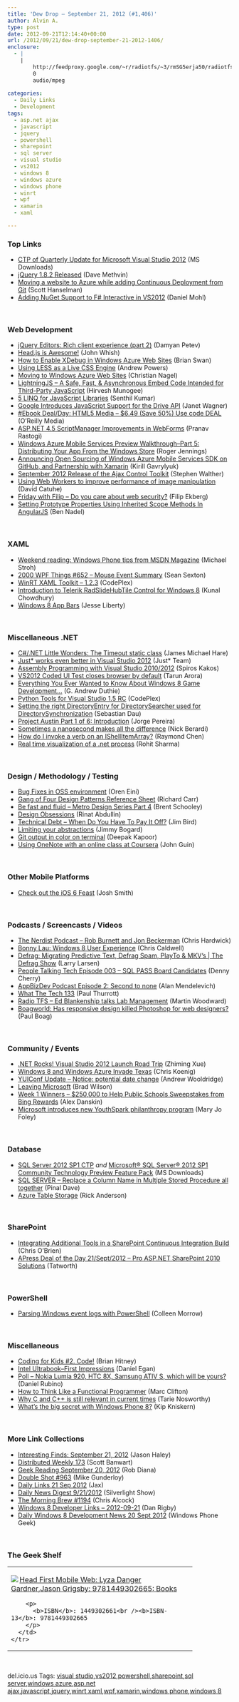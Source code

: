 ```yaml
---
title: 'Dew Drop – September 21, 2012 (#1,406)'
author: Alvin A.
type: post
date: 2012-09-21T12:14:40+00:00
url: /2012/09/21/dew-drop-september-21-2012-1406/
enclosure:
  - |
    |
        http://feedproxy.google.com/~r/radiotfs/~3/rmSG5erja50/radiotfs_049.mp3
        0
        audio/mpeg
        
categories:
  - Daily Links
  - Development
tags:
  - asp.net ajax
  - javascript
  - jquery
  - powershell
  - sharepoint
  - sql server
  - visual studio
  - vs2012
  - windows 8
  - windows azure
  - windows phone
  - winrt
  - wpf
  - xamarin
  - xaml

---
```

### <a name="top"></a>Top Links

  * <a href="http://www.microsoft.com/en-us/download/details.aspx?id=34708&WT.mc_id=rss_alldownloads_all" target="_blank">CTP of Quarterly Update for Microsoft Visual Studio 2012</a> (MS Downloads)
  * <a href="http://blog.jquery.com/2012/09/20/jquery-1-8-2-released/" target="_blank">jQuery 1.8.2 Released</a> (Dave Methvin)
  * <a href="http://feedproxy.google.com/~r/ScottHanselman/~3/KFAeO9_ahck/scotthanselman~Moving-a-website-to-Azure-while-adding-Continuous-Deployment-from-Git.aspx" target="_blank">Moving a website to Azure while adding Continuous Deployment from Git</a> (Scott Hanselman)
  * <a href="http://feedproxy.google.com/~r/BloggemDano/~3/k54HQeiRkxY/adding-nuget-support-to-f-interactive.html" target="_blank">Adding NuGet Support to F# Interactive in VS2012</a> (Daniel Mohl)

&#160;

### <a name="web"></a>Web Development

  * <a href="http://www.infragistics.com/community/blogs/damyan_petev/archive/2012/09/20/jquery-editors-rich-client-experience-part-2.aspx" target="_blank">jQuery Editors: Rich client experience (part 2)</a> (Damyan Petev)
  * <a href="http://feeds.dzone.com/~r/zones/css/~3/wGJfT-Fosdo/headjs-awesome" target="_blank">Head.js is Awesome!</a> (John Whish)
  * <a href="http://blogs.msdn.com/b/silverlining/archive/2012/09/20/how-to-enable-xdebug-in-windows-azure-web-sites.aspx" target="_blank">How to Enable XDebug in Windows Azure Web Sites</a> (Brian Swan)
  * <a href="http://css-tricks.com/using-less-as-a-live-css-engine/" target="_blank">Using LESS as a Live CSS Engine</a> (Andrew Powers)
  * <a href="http://weblogs.thinktecture.com/cnagel/2012/09/moving-to-windows-azure-web-sites.html" target="_blank">Moving to Windows Azure Web Sites</a> (Christian Nagel)
  * <a href="http://feeds.dzone.com/~r/zones/css/~3/SkTvBRoKB5c/lightningjs-safe-fast" target="_blank">LightningJS &#8211; A Safe, Fast, & Asynchronous Embed Code Intended for Third-Party JavaScript</a> (Hirvesh Munogee)
  * <a href="http://feeds.dzone.com/~r/zones/css/~3/tn10z0IUuV4/5-linq-javascript-libraries" target="_blank">5 LINQ for JavaScript Libraries</a> (Senthil Kumar)
  * <a href="http://feedproxy.google.com/~r/ProgrammableWeb/~3/_nM-mgkVx-c/" target="_blank">Google Introduces JavaScript Support for the Drive API</a> (Janet Wagner)
  * <a href="http://feeds.oreilly.com/~r/oreilly/news/~3/sbTgy3hsIkU/0636920019824.do" target="_blank">#Ebook Deal/Day: HTML5 Media &#8211; $6.49 (Save 50%) Use code DEAL</a> (O&#8217;Reilly Media)
  * <a href="http://blogs.msdn.com/b/webdev/archive/2012/09/21/asp-net-4-5-scriptmanager-improvements-in-webforms.aspx" target="_blank">ASP.NET 4.5 ScriptManager Improvements in WebForms</a> (Pranav Rastogi)
  * <a href="http://feeds.dzone.com/~r/zones/dotnet/~3/UdlAE80xXUA/windows-azure-mobile-services-0" target="_blank">Windows Azure Mobile Services Preview Walkthrough–Part 5: Distributing Your App From the Windows Store</a> (Roger Jennings)
  * <a href="http://blogs.msdn.com/b/windowsazure/archive/2012/09/20/announcing-open-sourcing-of-windows-azure-mobile-services-sdk-on-github-and-partnership-with-xamarin.aspx" target="_blank">Announcing Open Sourcing of Windows Azure Mobile Services SDK on GitHub, and Partnership with Xamarin</a> (Kirill Gavrylyuk)
  * <a href="http://feedproxy.google.com/~r/StephenWalther/~3/qTE0BQFyBFM/september-2012-release-of-the-ajax-control-toolkit.aspx" target="_blank">September 2012 Release of the Ajax Control Toolkit</a> (Stephen Walther)
  * <a href="http://blogs.msdn.com/b/eternalcoding/archive/2012/09/20/using-web-workers-to-improve-performance-of-image-manipulation.aspx" target="_blank">Using Web Workers to improve performance of image manipulation</a> (David Catuhe)
  * <a href="http://blog.filipekberg.se/2012/09/21/friday-with-filip-do-you-care-about-web-security/" target="_blank">Friday with Filip – Do you care about web security?</a> (Filip Ekberg)
  * <a href="http://www.bennadel.com/blog/2424-Setting-Prototype-Properties-Using-Inherited-Scope-Methods-In-AngularJS.htm" target="_blank">Setting Prototype Properties Using Inherited Scope Methods In AngularJS</a> (Ben Nadel)

&#160;

### <a name="silverlight"></a>XAML

  * <a href="http://windowsteamblog.com/windows_phone/b/wpdev/archive/2012/09/20/weekend-reading-windows-phone-tips-from-msdn-magazine.aspx" target="_blank">Weekend reading: Windows Phone tips from MSDN Magazine</a> (Michael Stroh)
  * <a href="http://wpf.2000things.com/2012/09/21/652-mouse-event-summary/" target="_blank">2000 WPF Things #652 – Mouse Event Summary</a> (Sean Sexton)
  * <a href="http://jupitertoolkit.codeplex.com/releases/view/94827" target="_blank">WinRT XAML Toolkit &#8211; 1.2.3</a> (CodePlex)
  * <a href="http://feedproxy.google.com/~r/kunal2383/~3/GxMHB1E-LtY/introduction-to-telerik-radslidehubtile-control-for-windows-8-store-application.html" target="_blank">Introduction to Telerik RadSlideHubTile Control for Windows 8</a> (Kunal Chowdhury)
  * <a href="http://feedproxy.google.com/~r/JesseLiberty-SilverlightGeek/~3/Guz1Bp5279s/" target="_blank">Windows 8 App Bars</a> (Jesse Liberty)

&#160;

### <a name="dotnet"></a>Miscellaneous .NET

  * <a href="http://feedproxy.google.com/~r/BlackRabbitCoder/~3/I4HIKe0JAsk/c.net-little-wonders-the-timeout-static-class.aspx" target="_blank">C#/.NET Little Wonders: The Timeout static class</a> (James Michael Hare)
  * <a href="http://feedproxy.google.com/~r/Telerik/~3/67r3FZrPfRU/just-works-even-better-in-visual-studio-2012.aspx" target="_blank">Just* works even better in Visual Studio 2012</a> (Just* Team)
  * <a href="http://www.codeproject.com/Articles/271627/Assembly-Programming-with-Visual-Studio-2010-2012" target="_blank">Assembly Programming with Visual Studio 2010/2012</a> (Spiros Kakos)
  * <a href="http://geekswithblogs.net/TarunArora/archive/2012/09/20/vs2012-coded-ui-test-closes-browser-by-default.aspx" target="_blank">VS2012 Coded UI Test closes browser by default</a> (Tarun Arora)
  * <a href="http://feeds.devhammer.net/~r/devhammer/~3/sb1yOVzQ_6I/everything-you-ever-wanted-to-know-about-windows-8-game-development" target="_blank">Everything You Ever Wanted to Know About Windows 8 Game Development&#8230;</a> (G. Andrew Duthie)
  * <a href="http://pytools.codeplex.com/releases/view/82130" target="_blank">Python Tools for Visual Studio 1.5 RC</a> (CodePlex)
  * <a href="http://blogs.msdn.com/b/dau-blog/archive/2012/09/21/setting-the-right-directoryentry-for-directorysearcher-used-for-directorysynchronization.aspx" target="_blank">Setting the right DirectoryEntry for DirectorySearcher used for DirectorySynchronization</a> (Sebastian Dau)
  * <a href="http://blogs.msdn.com/b/vcblog/archive/2012/09/20/10348466.aspx" target="_blank">Project Austin Part 1 of 6: Introduction</a> (Jorge Pereira)
  * <a href="http://feedproxy.google.com/~r/coderjournal/~3/sdvReLGyd4A/" target="_blank">Sometimes a nanosecond makes all the difference</a> (Nick Berardi)
  * <a href="http://blogs.msdn.com/b/oldnewthing/archive/2012/09/20/10351107.aspx" target="_blank">How do I invoke a verb on an IShellItemArray?</a> (Raymond Chen)
  * <a href="http://rohiton.net/2012/09/21/real-time-visualization-of-a-net-process" target="_blank">Real time visualization of a .net process</a> (Rohit Sharma)

&#160;

### <a name="design"></a>Design / Methodology / Testing

  * <a href="http://feedproxy.google.com/~r/AyendeRahien/~3/lCKfzIMs1DQ/bug-fixes-in-oss-environment" target="_blank">Bug Fixes in OSS environment</a> (Oren Eini)
  * <a href="http://feedproxy.google.com/~r/BlackwaspLatestAdditions/~3/oTcRxiCptco/RSSLanding.aspx" target="_blank">Gang of Four Design Patterns Reference Sheet</a> (Richard Carr)
  * <a href="http://www.infragistics.com/community/blogs/brent_schooley/archive/2012/09/20/be-fast-and-fluid-metro-design-series-part-4.aspx" target="_blank">Be fast and fluid &#8211; Metro Design Series Part 4</a> (Brent Schooley)
  * <a href="http://feeds.abdullin.com/~r/RinatAbdullin/~3/9ZScSuC2lhs/design-obsessions.html" target="_blank">Design Obsessions</a> (Rinat Abdullin)
  * <a href="http://feeds.dzone.com/~r/zones/agile/~3/wwQKEev9muE/technical-debt-%E2%80%93-when-do-you" target="_blank">Technical Debt – When Do You Have To Pay It Off?</a> (Jim Bird)
  * <a href="http://feedproxy.google.com/~r/LosTechies/~3/mitN7d-4TwQ/" target="_blank">Limiting your abstractions</a> (Jimmy Bogard)
  * <a href="http://feedproxy.google.com/~r/OneDotNetWay/~3/sNLsEyvczPU/" target="_blank">Git output in color on terminal</a> (Deepak Kapoor)
  * <a href="http://blogs.msdn.com/b/johnguin/archive/2012/09/20/using-onenote-with-an-online-class-at-coursera.aspx" target="_blank">Using OneNote with an online class at Coursera</a> (John Guin)

&#160;

### <a name="mobile"></a>Other Mobile Platforms

  * <a href="http://ijoshsmith.com/2012/09/20/check-out-the-ios-6-feast/" target="_blank">Check out the iOS 6 Feast</a> (Josh Smith)

&#160;

### <a name="podcasts"></a>Podcasts / Screencasts / Videos

  * <a href="http://nerdist.libsyn.com/rob-burnett-and-jon-beckerman" target="_blank">The Nerdist Podcast &#8211; Rob Burnett and Jon Beckerman</a> (Chris Hardwick)
  * <a href="http://channel9.msdn.com/Blogs/Bytes+by+MSDN/Bytes-by-MSDN-Windows-8-User-Experience" target="_blank">Bonny Lau: Windows 8 User Experience</a> (Chris Caldwell)
  * <a href="http://channel9.msdn.com/Shows/The-Defrag-Show/Defrag-Migrating-Predictive-Text-Defrag-Spam-PlayTo--MKVs" target="_blank">Defrag: Migrating Predictive Text, Defrag Spam, PlayTo & MKV&#8217;s | The Defrag Show</a> (Larry Larsen)
  * <a href="http://feedproxy.google.com/~r/PeopleTalkingTech/~3/5mzI6SOAx8g/episode-003-sql-pass-board-candidates" target="_blank">People Talking Tech Episode 003 – SQL PASS Board Candidates</a> (Denny Cherry)
  * <a href="http://feedproxy.google.com/~r/appbizdev/~3/Qu64vQXNAJs/episode-2-second-to-none.html" target="_blank">AppBizDev Podcast Episode 2: Second to none</a> (Alan Mendelevich)
  * <a href="http://www.winsupersite.com/article/podcast-2/tech-133-144310" target="_blank">What The Tech 133</a> (Paul Thurrott)
  * <a href="http://feedproxy.google.com/~r/radiotfs/~3/rmSG5erja50/radiotfs_049.mp3" target="_blank">Radio TFS &#8211; Ed Blankenship talks Lab Management</a> (Martin Woodward)
  * <a href="http://boagworld.com/design/has-responsive-design-killed-photoshop-for-web-designers/" target="_blank">Boagworld: Has responsive design killed Photoshop for web designers?</a> (Paul Boag)

&#160;

### <a name="events"></a>Community / Events

  * <a href="http://blogs.msdn.com/b/zxue/archive/2012/09/20/net-rocks-visual-studio-2012-launch-road-trip.aspx" target="_blank">.NET Rocks! Visual Studio 2012 Launch Road Trip</a> (Zhiming Xue)
  * <a href="http://feedproxy.google.com/~r/ChrisKoenig/~3/sHCo6YG4HDI/" target="_blank">Windows 8 and Windows Azure Invade Texas</a> (Chris Koenig)
  * <a href="http://feeds.yuiblog.com/~r/YahooUserInterfaceBlog/~3/MLe8qsHuHLo/" target="_blank">YUIConf Update – Notice: potential date change</a> (Andrew Wooldridge)
  * <a href="http://feedproxy.google.com/~r/BradWilson/~3/qvb33t59d4M/leaving-microsoft.html" target="_blank">Leaving Microsoft</a> (Brad Wilson)
  * <a href="http://www.bing.com/community/Site_Blogs/b/search/archive/2012/09/20/week-1-winners-250-000-to-help-public-schools-sweepstakes-from-bing-rewards.aspx" target="_blank">Week 1 Winners – $250,000 to Help Public Schools Sweepstakes from Bing Rewards</a> (Alex Danskin)
  * <a href="http://www.zdnet.com/microsoft-introduces-new-youthspark-philanthropy-program-7000004590/" target="_blank">Microsoft introduces new YouthSpark philanthropy program</a> (Mary Jo Foley)

&#160;

### <a name="sql"></a>Database

  * <a href="http://www.microsoft.com/en-us/download/details.aspx?id=34700&WT.mc_id=rss_alldownloads_all" target="_blank">SQL Server 2012 SP1 CTP</a> _and_ <a href="http://www.microsoft.com/en-us/download/details.aspx?id=34702&WT.mc_id=rss_alldownloads_all" target="_blank">Microsoft® SQL Server® 2012 SP1 Community Technology Preview Feature Pack</a> (MS Downloads)
  * <a href="http://blog.sqlauthority.com/2012/09/21/sql-server-replace-a-column-name-in-multiple-stored-procedure-all-together/" target="_blank">SQL SERVER – Replace a Column Name in Multiple Stored Procedure all together</a> (Pinal Dave)
  * <a href="http://blogs.msdn.com/b/rickandy/archive/2012/09/20/azure-table-storage.aspx" target="_blank">Azure Table Storage</a> (Rick Anderson)

&#160;

### <a name="sp"></a>SharePoint

  * <a href="http://blogs.msdn.com/b/sharepointdev/archive/2012/09/20/integrating-additional-tools-in-a-sharepoint-continuous-integration-build.aspx" target="_blank">Integrating Additional Tools in a SharePoint Continuous Integration Build</a> (Chris O’Brien)
  * <a href="http://geekswithblogs.net/TATWORTH/archive/2012/09/21/apress-deal-of-the-day-21sept2012---pro-asp.net-sharepoint.aspx" target="_blank">APress Deal of the Day 21/Sept/2012 &#8211; Pro ASP.NET SharePoint 2010 Solutions</a> (Tatworth)

&#160;

### <a name="ps"></a>PowerShell

  * <a href="http://www.sqlservercentral.com/blogs/cleveland-dba/2012/09/20/parsing-windows-event-logs-with-powershell/" target="_blank">Parsing Windows event logs with PowerShell</a> (Colleen Morrow)

&#160;

### <a name="misc"></a>Miscellaneous

  * <a href="http://feedproxy.google.com/~r/structuretoobig/~3/7I8OB43Ahpk/post.aspx" target="_blank">Coding for Kids #2. Code!</a> (Brian Hitney)
  * <a href="http://thesociablegeek.com/windows-8/intel-ultrabookfirst-impressions/" target="_blank">Intel Ultrabook–First Impressions</a> (Daniel Egan)
  * <a href="http://feedproxy.google.com/~r/wmexperts/~3/SDaacyqbadA/story01.htm" target="_blank">Poll &#8211; Nokia Lumia 920, HTC 8X, Samsung ATIV S, which will be yours?</a> (Daniel Rubino)
  * <a href="http://www.codeproject.com/Articles/462767/How-to-Think-Like-a-Functional-Programmer" target="_blank">How to Think Like a Functional Programmer</a> (Marc Clifton)
  * <a href="http://www.codeproject.com/Tips/462733/Why-C-and-Cplusplus-is-still-relevant-in-current-t" target="_blank">Why C and C++ is still relevant in current times</a> (Tarie Nosworthy)
  * <a href="http://feedproxy.google.com/~r/liveside/~3/LnIznV1JZ2w/" target="_blank">What’s the big secret with Windows Phone 8?</a> (Kip Kniskern)

&#160;

### <a name="links"></a>More Link Collections

  * <a href="http://jasonhaley.com/blog/post.aspx?id=08f97000-461a-4200-ba0e-37eb92729395" target="_blank">Interesting Finds: September 21, 2012</a> (Jason Haley)
  * <a href="http://feedproxy.google.com/~r/roguetechnology/~3/PxPIwahoaVQ/" target="_blank">Distributed Weekly 173</a> (Scott Banwart)
  * <a href="http://feedproxy.google.com/~r/RegularGeek/~3/KHmkryDwUAk/" target="_blank">Geek Reading September 20, 2012</a> (Rob Diana)
  * <a href="http://afreshcup.com/home/2012/9/21/double-shot-963.html" target="_blank">Double Shot #963</a> (Mike Gunderloy)
  * <a href="http://feedproxy.google.com/~r/parsimonyjax/~3/mkeWv1KEvnw/daily-links-21-sep-2012.html" target="_blank">Daily Links 21 Sep 2012</a> (Jax)
  * <a href="http://feedproxy.google.com/~r/silverlightshow/~3/8ysfmy9D_C0/Daily-News-Digest-9-21-2012.aspx" target="_blank">Daily News Digest 9/21/2012</a> (Silverlight Show)
  * <a href="http://feedproxy.google.com/~r/ReflectivePerspective/~3/R4a4uvVUkNw/" target="_blank">The Morning Brew #1194</a> (Chris Alcock)
  * <a href="http://feedproxy.google.com/~r/DanRigby/~3/upj_QYYC_SM/" target="_blank">Windows 8 Developer Links – 2012-09-21</a> (Dan Rigby)
  * <a href="http://www.windowsphonegeek.com/windows-8-news/Daily-Windows-8-Development-News-20-Sept-2012" target="_blank">Daily Windows 8 Development News 20 Sept 2012</a> (Windows Phone Geek)

&#160;

### <a name="shelf"></a>The Geek Shelf

<div style="padding-bottom: 0px; margin: 0px; padding-left: 0px; padding-right: 0px; display: inline; float: none; padding-top: 0px" id="scid:7dc1bd33-94bd-46fd-a20b-0131235bcd47:cd114874-cc6f-4095-a7b9-06d14663335f" class="wlWriterEditableSmartContent">
  <table cellspacing="0" cellpadding="2" width="400" border="0" unselectable="on">
    <tr>
      <td valign="top" width="400">
        <p>
          <a title="Head First Mobile Web: Lyza Danger Gardner,Jason Grigsby: 9781449302665: Books" href="http://www.amazon.com/exec/obidos/ASIN/1449302661/alvinashcraft-20"><img data-recalc-dims="1" decoding="async" src="https://i0.wp.com/images.amazon.com/images/P/1449302661.01.MZZZZZZZ.jpg?w=660" border="0" align="left" style="float:left" />Head First Mobile Web: Lyza Danger Gardner,Jason Grigsby: 9781449302665: Books</a>
        </p>
        
        <p>
          <b>ISBN</b>: 1449302661<br /><b>ISBN-13</b>: 9781449302665
        </p>
      </td>
    </tr>
  </table>
</div>

&#160;

<div style="padding-bottom: 0px; margin: 0px; padding-left: 0px; padding-right: 0px; display: inline; float: none; padding-top: 0px" id="scid:0767317B-992E-4b12-91E0-4F059A8CECA8:95915cb8-29eb-443e-9c9a-da64a4eb0f91" class="wlWriterEditableSmartContent">
  del.icio.us Tags: <a href="http://del.icio.us/popular/visual+studio" rel="tag">visual studio</a>,<a href="http://del.icio.us/popular/vs2012" rel="tag">vs2012</a>,<a href="http://del.icio.us/popular/powershell" rel="tag">powershell</a>,<a href="http://del.icio.us/popular/sharepoint" rel="tag">sharepoint</a>,<a href="http://del.icio.us/popular/sql+server" rel="tag">sql server</a>,<a href="http://del.icio.us/popular/windows+azure" rel="tag">windows azure</a>,<a href="http://del.icio.us/popular/asp.net+ajax" rel="tag">asp.net ajax</a>,<a href="http://del.icio.us/popular/javascript" rel="tag">javascript</a>,<a href="http://del.icio.us/popular/jquery" rel="tag">jquery</a>,<a href="http://del.icio.us/popular/winrt" rel="tag">winrt</a>,<a href="http://del.icio.us/popular/xaml" rel="tag">xaml</a>,<a href="http://del.icio.us/popular/wpf" rel="tag">wpf</a>,<a href="http://del.icio.us/popular/xamarin" rel="tag">xamarin</a>,<a href="http://del.icio.us/popular/windows+phone" rel="tag">windows phone</a>,<a href="http://del.icio.us/popular/windows+8" rel="tag">windows 8</a>
</div>
